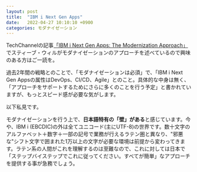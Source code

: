 ```yaml
---
layout: post
title:  "IBM i Next Gen Apps"
date:   2022-04-27 10:10:10 +0900
categories: モダナイゼーション
---
```

TechChannelの記事[「IBM i Next Gen Apps: The Modernization Approach」](https://techchannel.com/Trends/04/2022/ibm-i-next-gen-apps)でスティーブ・ウィルがモダナイゼーションのアプローチを述べているので興味のある方はご一読を。

過去2年間の戦略とのことで、「モダナイゼーションは必須」で、「IBM i Next Gen Appsの属性はDevOps、CI/CD、Agile」とのこと。具体的な中身は無く、「アプローチをサポートするためにさらに多くのことを行う予定」と書かれていますが、もっとスピード感が必要な気がします。

以下私見です。

モダナイゼーションを行う上で、**日本語特有の「壁」がある**と感じています。今や、IBM i (EBCDIC)の外は全てユニコード(主にUTF-8)の世界です。数十文字のアルファベット＋数字＋一部の記号で業務が行えるラテン圏と異なり、"邪悪な"シフト文字で囲まれた1万以上の文字が必要な環境は前提から変わってきます。ラテン系の人間がこれを理解するのは至難なので、これに対しては日本で「ステップバイステップでこれに従ってください。すべてが簡単」なアプローチを提供する事が急務でしょう。
